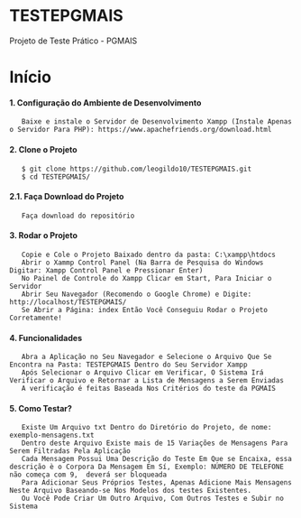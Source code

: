 # TESTEPGMAIS
 Projeto de Teste Prático - PGMAIS
# Início
#### 1. Configuração do Ambiente de Desenvolvimento
       Baixe e instale o Servidor de Desenvolvimento Xampp (Instale Apenas o Servidor Para PHP): https://www.apachefriends.org/download.html
#### 2. Clone o Projeto
       $ git clone https://github.com/leogildo10/TESTEPGMAIS.git
       $ cd TESTEPGMAIS/
#### 2.1. Faça Download do Projeto
       Faça download do repositório 
#### 3. Rodar o Projeto
       Copie e Cole o Projeto Baixado dentro da pasta: C:\xampp\htdocs  
       Abrir o Xammp Control Panel (Na Barra de Pesquisa do Windows Digitar: Xampp Control Panel e Pressionar Enter)  
       No Painel de Controle do Xampp Clicar em Start, Para Iniciar o Servidor  
       Abrir Seu Navegador (Recomendo o Google Chrome) e Digite: http://localhost/TESTEPGMAIS/  
       Se Abrir a Página: index Então Você Conseguiu Rodar o Projeto Corretamente!
#### 4. Funcionalidades
       Abra a Aplicação no Seu Navegador e Selecione o Arquivo Que Se Encontra na Pasta: TESTEPGMAIS Dentro do Seu Servidor Xampp
       Após Selecionar o Arquivo Clicar em Verificar, O Sistema Irá Verificar o Arquivo e Retornar a Lista de Mensagens a Serem Enviadas
       A verificação é feitas Baseada Nos Critérios do teste da PGMAIS
#### 5. Como Testar?
       Existe Um Arquivo txt Dentro do Diretório do Projeto, de nome: exemplo-mensagens.txt
       Dentro deste Arquivo Existe mais de 15 Variações de Mensagens Para Serem Filtradas Pela Aplicação
       Cada Mensagem Possui Uma Descrição do Teste Em Que se Encaixa, essa descrição è o Corpora Da Mensagem Em Sí, Exemplo: NÚMERO DE TELEFONE não começa com 9,  deverá ser bloqueada
       Para Adicionar Seus Próprios Testes, Apenas Adicione Mais Mensagens Neste Arquivo Baseando-se Nos Modelos dos testes Existentes.
       Ou Você Pode Criar Um Outro Arquivo, Com Outros Testes e Subir no Sistema
